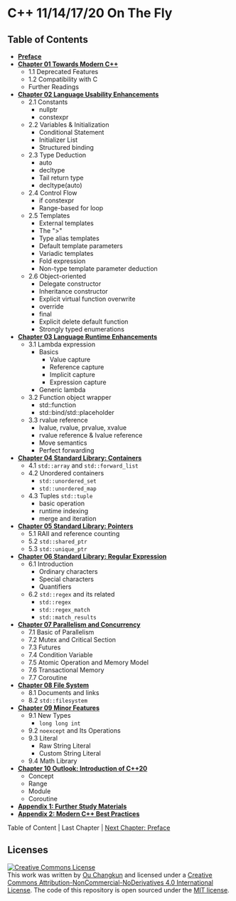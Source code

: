 # C++ 11/14/17/20 On The Fly

## Table of Contents

- [**Preface**](./00-preface.md)
- [**Chapter 01 Towards Modern C++**](./01-intro.md)
    + 1.1 Deprecated Features
    + 1.2 Compatibility with C
    + Further Readings
- [**Chapter 02 Language Usability Enhancements**](./02-usability.md)
    + 2.1 Constants
      - nullptr
      - constexpr
    + 2.2 Variables & Initialization
      - Conditional Statement
      - Initializer List
      - Structured binding
    + 2.3 Type Deduction
      - auto
      - decltype
      - Tail return type
      - decltype(auto)
    + 2.4 Control Flow
      - if constexpr
      - Range-based for loop
    + 2.5 Templates
      - External templates
      - The ">"
      - Type alias templates
      - Default template parameters
      - Variadic templates
      - Fold expression
      - Non-type template parameter deduction
    + 2.6 Object-oriented
      - Delegate constructor
      - Inheritance constructor
      - Explicit virtual function overwrite
      - override
      - final
      - Explicit delete default function
      - Strongly typed enumerations
- [**Chapter 03 Language Runtime Enhancements**](./03-runtime.md)
    + 3.1 Lambda expression
        + Basics
            + Value capture
            + Reference capture
            + Implicit capture
            + Expression capture
        + Generic lambda
    + 3.2 Function object wrapper
        + std::function
        + std::bind/std::placeholder
    + 3.3 rvalue reference
        + lvalue, rvalue, prvalue, xvalue
        + rvalue reference & lvalue reference
        + Move semantics
        + Perfect forwarding
- [**Chapter 04 Standard Library: Containers**](./04-containers.md)
    + 4.1 `std::array` and `std::forward_list`
    + 4.2 Unordered containers
      + `std::unordered_set`
      + `std::unordered_map`
    + 4.3 Tuples `std::tuple`
        + basic operation
        + runtime indexing
        + merge and iteration
- [**Chapter 05 Standard Library: Pointers**](./05-pointers.md)
    + 5.1 RAII and reference counting
    + 5.2 `std::shared_ptr`
    + 5.3 `std::unique_ptr`
- [**Chapter 06 Standard Library: Regular Expression**](./06-regex.md)
    + 6.1 Introduction
        + Ordinary characters
        + Special characters
        + Quantifiers
    + 6.2 `std::regex` and its related
        + `std::regex`
        + `std::regex_match`
        + `std::match_results`
- [**Chapter 07 Parallelism and Concurrency**](./07-thread.md)
    + 7.1 Basic of Parallelism
    + 7.2 Mutex and Critical Section
    + 7.3 Futures
    + 7.4 Condition Variable
    + 7.5 Atomic Operation and Memory Model
    + 7.6 Transactional Memory
    + 7.7 Coroutine
- [**Chapter 08 File System**](./08-filesystem.md)
    + 8.1 Documents and links
    + 8.2 `std::filesystem`
- [**Chapter 09 Minor Features**](./09-others.md)
    + 9.1 New Types
        + `long long int`
    + 9.2 `noexcept` and Its Operations
    + 9.3 Literal
        + Raw String Literal
        + Custom String Literal
    + 9.4 Math Library
- [**Chapter 10 Outlook: Introduction of C++20**](./10-cpp20.md)
    + Concept
    + Range
    + Module
    + Coroutine
- [**Appendix 1: Further Study Materials**](./appendix1.md)
- [**Appendix 2: Modern C++ Best Practices**](./appendix2.md)

Table of Content | Last Chapter | [Next Chapter: Preface](./00-preface.md)

## Licenses

<a rel="license" href="http://creativecommons.org/licenses/by-nc-nd/4.0/"><img alt="Creative Commons License" style="border-width:0" src="https://i.creativecommons.org/l/by-nc-nd/4.0/88x31.png" /></a><br />This work was written by [Ou Changkun](https://changkun.de) and licensed under a <a rel="license" href="http://creativecommons.org/licenses/by-nc-nd/4.0/">Creative Commons Attribution-NonCommercial-NoDerivatives 4.0 International License</a>. The code of this repository is open sourced under the [MIT license](../../LICENSE).